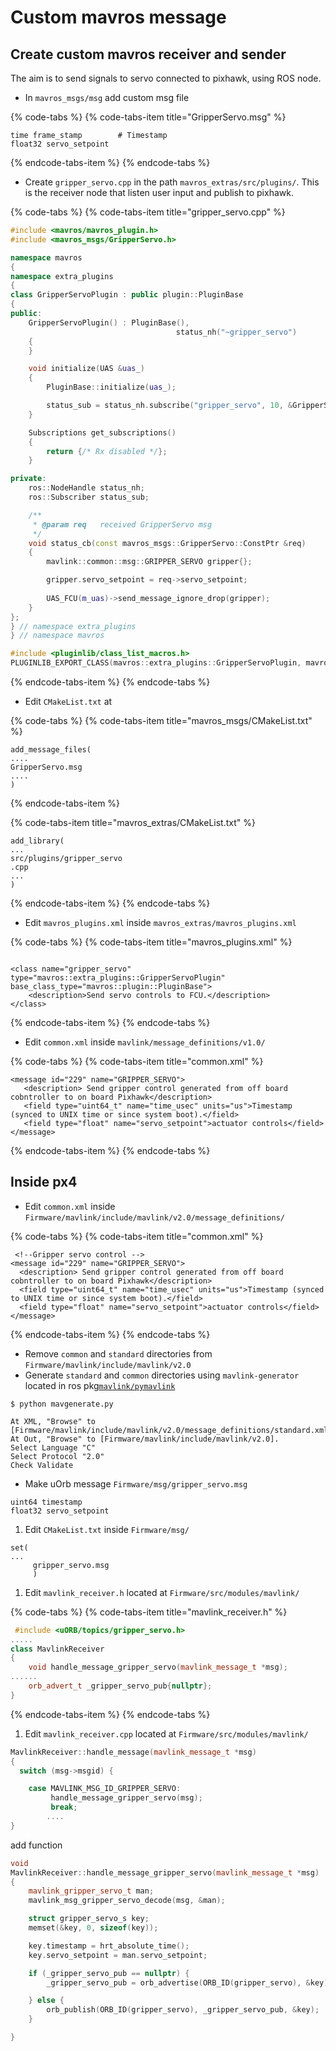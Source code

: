# Custom mavros message

## Create custom mavros receiver and sender

The aim is to send signals to servo connected to pixhawk, using ROS node.

* In `mavros_msgs/msg` add custom msg file

{% code-tabs %}
{% code-tabs-item title="GripperServo.msg" %}
```text
time frame_stamp		# Timestamp 
float32 servo_setpoint
```
{% endcode-tabs-item %}
{% endcode-tabs %}

* Create `gripper_servo.cpp` in the path `mavros_extras/src/plugins/`. This is the receiver node that listen user input and publish to pixhawk.

{% code-tabs %}
{% code-tabs-item title="gripper\_servo.cpp" %}
```cpp
#include <mavros/mavros_plugin.h>
#include <mavros_msgs/GripperServo.h>

namespace mavros
{
namespace extra_plugins
{
class GripperServoPlugin : public plugin::PluginBase
{
public:
    GripperServoPlugin() : PluginBase(),
                                     status_nh("~gripper_servo")
    {
    }

    void initialize(UAS &uas_)
    {
        PluginBase::initialize(uas_);

        status_sub = status_nh.subscribe("gripper_servo", 10, &GripperServoPlugin::status_cb, this);
    }

    Subscriptions get_subscriptions()
    {
        return {/* Rx disabled */};
    }

private:
    ros::NodeHandle status_nh;
    ros::Subscriber status_sub;

    /**
	 * @param req	received GripperServo msg
	 */
    void status_cb(const mavros_msgs::GripperServo::ConstPtr &req)
    {
        mavlink::common::msg::GRIPPER_SERVO gripper{};

        gripper.servo_setpoint = req->servo_setpoint;
        
        UAS_FCU(m_uas)->send_message_ignore_drop(gripper);
    }
};
} // namespace extra_plugins
} // namespace mavros

#include <pluginlib/class_list_macros.h>
PLUGINLIB_EXPORT_CLASS(mavros::extra_plugins::GripperServoPlugin, mavros::plugin::PluginBase)
```
{% endcode-tabs-item %}
{% endcode-tabs %}

* Edit `CMakeList.txt` at

{% code-tabs %}
{% code-tabs-item title="mavros\_msgs/CMakeList.txt" %}
```
add_message_files(
....
GripperServo.msg
....
)
```
{% endcode-tabs-item %}

{% code-tabs-item title="mavros\_extras/CMakeList.txt" %}
```text
add_library(
...
src/plugins/gripper_servo.cpp
...
)
```
{% endcode-tabs-item %}
{% endcode-tabs %}

* Edit `mavros_plugins.xml` inside `mavros_extras/mavros_plugins.xml`

{% code-tabs %}
{% code-tabs-item title="mavros\_plugins.xml" %}
```markup
<class name="gripper_servo" type="mavros::extra_plugins::GripperServoPlugin" base_class_type="mavros::plugin::PluginBase">
  	<description>Send servo controls to FCU.</description>
</class>
```
{% endcode-tabs-item %}
{% endcode-tabs %}

* Edit `common.xml` inside `mavlink/message_definitions/v1.0/`

{% code-tabs %}
{% code-tabs-item title="common.xml" %}
```markup
<message id="229" name="GRIPPER_SERVO">
   <description> Send gripper control generated from off board cobntroller to on board Pixhawk</description>
   <field type="uint64_t" name="time_usec" units="us">Timestamp (synced to UNIX time or since system boot).</field>
   <field type="float" name="servo_setpoint">actuator controls</field>
</message>
```
{% endcode-tabs-item %}
{% endcode-tabs %}

## **Inside px4**

* Edit `common.xml` inside `Firmware/mavlink/include/mavlink/v2.0/message_definitions/` 

{% code-tabs %}
{% code-tabs-item title="common.xml" %}
```markup
 <!--Gripper servo control -->
<message id="229" name="GRIPPER_SERVO">
  <description> Send gripper control generated from off board cobntroller to on board Pixhawk</description>
  <field type="uint64_t" name="time_usec" units="us">Timestamp (synced to UNIX time or since system boot).</field>
  <field type="float" name="servo_setpoint">actuator controls</field>
</message>
```
{% endcode-tabs-item %}
{% endcode-tabs %}

* Remove `common` and `standard` directories from `Firmware/mavlink/include/mavlink/v2.0`
* Generate `standard` and `common` directories using `mavlink-generator` located in ros pkg[`mavlink/pymavlink`](https://github.com/AerialRobotics-IITK/mavlink-gbp-release/blob/ARIITK/mavgenerate.py)

```text
$ python mavgenerate.py
```

```text
At XML, "Browse" to [Firmware/mavlink/include/mavlink/v2.0/message_definitions/standard.xml].
At Out, "Browse" to [Firmware/mavlink/include/mavlink/v2.0].
Select Language "C"
Select Protocol "2.0"
Check Validate
```

* Make uOrb message `Firmware/msg/gripper_servo.msg`

```text
uint64 timestamp
float32 servo_setpoint
```

1. Edit `CMakeList.txt` inside `Firmware/msg/`

```text
set(
...
     gripper_servo.msg
     )
```

1. Edit `mavlink_receiver.h` located at `Firmware/src/modules/mavlink/`

{% code-tabs %}
{% code-tabs-item title="mavlink\_receiver.h" %}
```cpp
 #include <uORB/topics/gripper_servo.h>
.....
class MavlinkReceiver
{
 	void handle_message_gripper_servo(mavlink_message_t *msg);
......
 	orb_advert_t _gripper_servo_pub{nullptr};
}
```
{% endcode-tabs-item %}
{% endcode-tabs %}

1. Edit `mavlink_receiver.cpp` located at `Firmware/src/modules/mavlink/`

```cpp
MavlinkReceiver::handle_message(mavlink_message_t *msg)
{
  switch (msg->msgid) {

	case MAVLINK_MSG_ID_GRIPPER_SERVO:
		 handle_message_gripper_servo(msg);
         break;
        ....
}
```

add function

```cpp
void
MavlinkReceiver::handle_message_gripper_servo(mavlink_message_t *msg)
{
    mavlink_gripper_servo_t man;
    mavlink_msg_gripper_servo_decode(msg, &man);

    struct gripper_servo_s key;
    memset(&key, 0, sizeof(key));

    key.timestamp = hrt_absolute_time();
    key.servo_setpoint = man.servo_setpoint;

    if (_gripper_servo_pub == nullptr) {
        _gripper_servo_pub = orb_advertise(ORB_ID(gripper_servo), &key);

    } else {
        orb_publish(ORB_ID(gripper_servo), _gripper_servo_pub, &key);
    }

}
```


